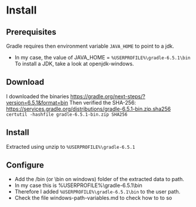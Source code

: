 # Install

## Prerequisites
Gradle requires then environment variable ```JAVA_HOME``` to point to a jdk.
- In my case, the value of JAVA_HOME = ```%USERPROFILE%\gradle-6.5.1\bin```
To install a JDK, take a look at openjdk-windows.

## Download
I downloaded the binaries
https://gradle.org/next-steps/?version=6.5.1&format=bin
Then verified the SHA-256:
https://services.gradle.org/distributions/gradle-6.5.1-bin.zip.sha256
```certutil -hashfile gradle-6.5.1-bin.zip SHA256```

## Install
Extracted using unzip to ```%USERPROFILE%\gradle-6.5.1```

## Configure
- Add the /bin (or \bin on windows) folder of the extracted data to path.
- In my case this is %USERPROFILE%\gradle-6.5.1\bin
- Therefore I added ```%USERPROFILE%\gradle-6.5.1\bin``` to the user path.
- Check the file windows-path-variables.md to check how to to so
